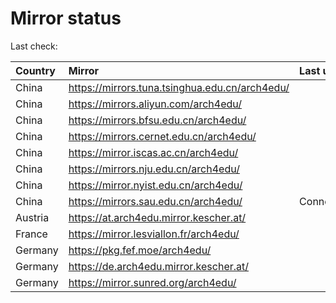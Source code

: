 <script src="./time.js"></script>
# Mirror status
Last check: <script type="text/javascript">localize(1743240178.2070065);</script>

|Country|Mirror|Last update|
|:------|:-----|:----------|
|China|https://mirrors.tuna.tsinghua.edu.cn/arch4edu/|<script type="text/javascript">localize(1743230361);</script>|
|China|https://mirrors.aliyun.com/arch4edu/|<script type="text/javascript">localize(1743187511);</script>|
|China|https://mirrors.bfsu.edu.cn/arch4edu/|<script type="text/javascript">localize(1743187511);</script>|
|China|https://mirrors.cernet.edu.cn/arch4edu/|<script type="text/javascript">localize(1743230361);</script>|
|China|https://mirror.iscas.ac.cn/arch4edu/|<script type="text/javascript">localize(1743230361);</script>|
|China|https://mirrors.nju.edu.cn/arch4edu/|<script type="text/javascript">localize(1743144252);</script>|
|China|https://mirror.nyist.edu.cn/arch4edu/|<script type="text/javascript">localize(1743187511);</script>|
|China|https://mirrors.sau.edu.cn/arch4edu/|ConnectionError|
|Austria|https://at.arch4edu.mirror.kescher.at/|<script type="text/javascript">localize(1743187511);</script>|
|France|https://mirror.lesviallon.fr/arch4edu/|<script type="text/javascript">localize(1743187511);</script>|
|Germany|https://pkg.fef.moe/arch4edu/|<script type="text/javascript">localize(1743187511);</script>|
|Germany|https://de.arch4edu.mirror.kescher.at/|<script type="text/javascript">localize(1743187511);</script>|
|Germany|https://mirror.sunred.org/arch4edu/|<script type="text/javascript">localize(1743187511);</script>|

<script src="./tablefilter/tablefilter.js"></script>
<script src="./table.js"></script>